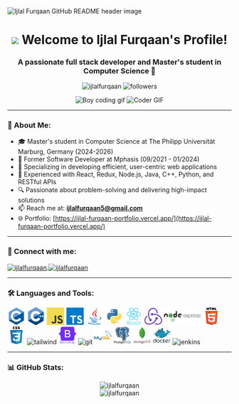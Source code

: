 <img src="https://raw.githubusercontent.com/halfrost/halfrost/master/icons/header_.png" alt="Ijlal Furqaan GitHub README header image">

<h1 align="center">
  <img src="https://media.giphy.com/media/hvRJCLFzcasrR4ia7z/giphy.gif" width="30px"/>
  Welcome to Ijlal Furqaan's Profile!
</h1>

<h3 align="center">A passionate full stack developer and Master's student in Computer Science 🚀</h3>

<p align="center">
  <img src="https://komarev.com/ghpvc/?username=ijlalfurqaan&label=Profile%20views&color=0e75b6&style=flat" alt="ijlalfurqaan" />
  <img src="https://img.shields.io/github/followers/ijlalfurqaan?label=Followers&style=social" alt="followers" />
</p>

<div align="center">
  <img src="https://media.giphy.com/media/qgQUggAC3Pfv687qPC/giphy.gif" width="400" height="300" alt="Boy coding gif" />
  <img src="https://media.giphy.com/media/SWoSkN6DxTszqIKEqv/giphy.gif" width="400" height="300" alt="Coder GIF" />
</div>

---

### 🧐 About Me:

- 🎓 Master's student in Computer Science at The Philipp Universität Marburg, Germany (2024-2026)
- 💼 Former Software Developer at Mphasis (09/2021 - 01/2024)
- 🌟 Specializing in developing efficient, user-centric web applications
- 🚀 Experienced with React, Redux, Node.js, Java, C++, Python, and RESTful APIs
- 🔍 Passionate about problem-solving and delivering high-impact solutions
- 📫 Reach me at: **ijlalfurqaan5@gmail.com**
- 🌐 Portfolio: [https://ijlal-furqaan-portfolio.vercel.app/](https://ijlal-furqaan-portfolio.vercel.app/)

---

### 🤝 Connect with me:

<p align="left">
  <a href="https://www.linkedin.com/in/ijlal-furqaan-32b7251b6/" target="blank">
    <img align="center" src="https://raw.githubusercontent.com/rahuldkjain/github-profile-readme-generator/master/src/images/icons/Social/linked-in-alt.svg" alt="ijlalfurqaan" height="30" width="40" />
  </a>
  <a href="https://github.com/IjlalFurqaan" target="blank">
    <img align="center" src="https://raw.githubusercontent.com/rahuldkjain/github-profile-readme-generator/master/src/images/icons/Social/github.svg" alt="ijlalfurqaan" height="30" width="40" />
  </a>
</p>

---

### 🛠️ Languages and Tools:

<p align="left">
  <img src="https://raw.githubusercontent.com/devicons/devicon/master/icons/c/c-original.svg" alt="c" width="40" height="40"/>
  <img src="https://raw.githubusercontent.com/devicons/devicon/master/icons/cplusplus/cplusplus-original.svg" alt="cplusplus" width="40" height="40"/>
  <img src="https://raw.githubusercontent.com/devicons/devicon/master/icons/javascript/javascript-original.svg" alt="javascript" width="40" height="40"/>
  <img src="https://raw.githubusercontent.com/devicons/devicon/master/icons/typescript/typescript-original.svg" alt="typescript" width="40" height="40"/>
  <img src="https://raw.githubusercontent.com/devicons/devicon/master/icons/java/java-original.svg" alt="java" width="40" height="40"/>
  <img src="https://raw.githubusercontent.com/devicons/devicon/master/icons/python/python-original.svg" alt="python" width="40" height="40"/>
  <img src="https://raw.githubusercontent.com/devicons/devicon/master/icons/react/react-original-wordmark.svg" alt="react" width="40" height="40"/>
  <img src="https://raw.githubusercontent.com/devicons/devicon/master/icons/redux/redux-original.svg" alt="redux" width="40" height="40"/>
  <img src="https://raw.githubusercontent.com/devicons/devicon/master/icons/nodejs/nodejs-original-wordmark.svg" alt="nodejs" width="40" height="40"/>
  <img src="https://raw.githubusercontent.com/devicons/devicon/master/icons/express/express-original-wordmark.svg" alt="express" width="40" height="40"/>
  <img src="https://raw.githubusercontent.com/devicons/devicon/master/icons/html5/html5-original-wordmark.svg" alt="html5" width="40" height="40"/>
  <img src="https://raw.githubusercontent.com/devicons/devicon/master/icons/css3/css3-original-wordmark.svg" alt="css3" width="40" height="40"/>
  <img src="https://www.vectorlogo.zone/logos/tailwindcss/tailwindcss-icon.svg" alt="tailwind" width="40" height="40"/>
  <img src="https://raw.githubusercontent.com/devicons/devicon/master/icons/bootstrap/bootstrap-plain-wordmark.svg" alt="bootstrap" width="40" height="40"/>
  <img src="https://www.vectorlogo.zone/logos/git-scm/git-scm-icon.svg" alt="git" width="40" height="40"/>
  <img src="https://raw.githubusercontent.com/devicons/devicon/master/icons/mysql/mysql-original-wordmark.svg" alt="mysql" width="40" height="40"/>
  <img src="https://raw.githubusercontent.com/devicons/devicon/master/icons/postgresql/postgresql-original-wordmark.svg" alt="postgresql" width="40" height="40"/>
  <img src="https://raw.githubusercontent.com/devicons/devicon/master/icons/mongodb/mongodb-original-wordmark.svg" alt="mongodb" width="40" height="40"/>
  <img src="https://raw.githubusercontent.com/devicons/devicon/master/icons/docker/docker-original-wordmark.svg" alt="docker" width="40" height="40"/>
  <img src="https://www.vectorlogo.zone/logos/jenkins/jenkins-icon.svg" alt="jenkins" width="40" height="40"/>
</p>

---

### 📊 GitHub Stats:

<div align="center">
  <img src="https://github-readme-stats.vercel.app/api/top-langs?username=ijlalfurqaan&show_icons=true&locale=en&layout=compact&theme=radical" alt="ijlalfurqaan" />
</div>

<div align="center">
  <img src="https://github-readme-stats.vercel.app/api?username=ijlalfurqaan&show_icons=true&locale=en&theme=radical" alt="ijlalfurqaan" />
</div>




